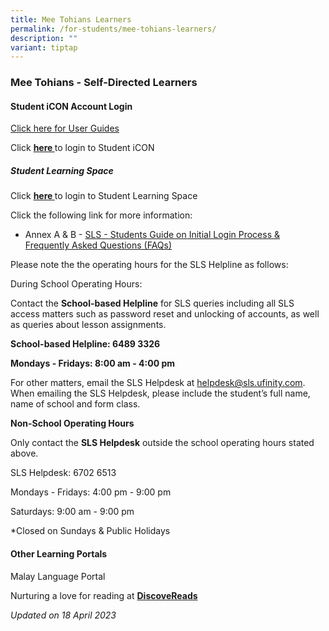 ```yaml
---
title: Mee Tohians Learners
permalink: /for-students/mee-tohians-learners/
description: ""
variant: tiptap
---
```

<h3>Mee Tohians - Self-Directed Learners</h3>
<h4>Student iCON Account Login</h4>
<p><a href="https://meetohschool.padlet.org/MTSPDdept/Parentkitforicon" rel="noopener noreferrer nofollow" target="_blank">Click here for User Guides</a>&nbsp;</p>
<p>Click <strong><a href="https://workspace.google.com/dashboard" rel="noopener nofollow" target="_blank">here </a></strong>to
login to Student iCON</p>
<h5>Student Learning Space</h5>
<p>Click <strong><a href="https://vle.learning.moe.edu.sg/login" rel="noopener nofollow" target="_blank">here </a></strong>to
login to Student Learning Space</p>
<p>Click the following link for more information:</p>
<ul data-tight="true" class="tight">
<li>
<p>Annex A &amp; B -&nbsp;<a href="/files/For Students/Annex_A___B__SLS.pdf" rel="noopener noreferrer nofollow" target="_blank">SLS - Students Guide on Initial Login Process &amp; Frequently Asked Questions (FAQs)</a>
</p>
</li>
</ul>
<p>Please note the the operating hours for the SLS Helpline as follows:</p>
<p>During School Operating Hours:</p>
<p>Contact the&nbsp;<strong>School-based Helpline</strong>&nbsp;for SLS queries
including all SLS access matters such as password reset and unlocking of
accounts, as well as queries about lesson assignments.</p>
<p><strong>School-based Helpline: 6489 3326</strong>
</p>
<p><strong>Mondays - Fridays: 8:00 am - 4:00 pm</strong>
</p>
<p>For other matters, email the SLS Helpdesk at&nbsp;<a href="mailto:helpdesk@sls.ufinity.com" rel="noopener noreferrer nofollow" target="_blank">helpdesk@sls.ufinity.com</a>. When
emailing the SLS Helpdesk, please include the student’s full name, name
of school and form class.</p>
<p><strong>Non-School Operating Hours</strong>
</p>
<p>Only contact the&nbsp;<strong>SLS Helpdesk</strong>&nbsp;outside the school
operating hours stated above.</p>
<p>SLS Helpdesk: 6702 6513</p>
<p>Mondays - Fridays: 4:00 pm - 9:00 pm</p>
<p>Saturdays: 9:00 am - 9:00 pm</p>
<p>*Closed on Sundays &amp; Public Holidays</p>
<h4>Other Learning Portals</h4>
<p></p>
<p></p>
<p>Malay Language Portal</p>
<p></p>
<p>Nurturing a love for reading at <strong><a href="https://childrenandteens.nlb.gov.sg/" rel="noopener noreferrer nofollow" target="_blank">DiscoveReads</a></strong>
</p>
<p></p>
<p><em>Updated on 18 April 2023</em>
</p>